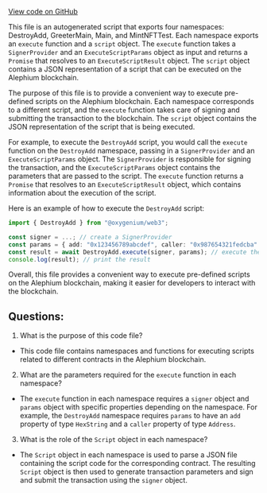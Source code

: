 [View code on GitHub](https://github.com/oxygenium/oxygenium-web3/artifacts/ts/scripts.ts)

This file is an autogenerated script that exports four namespaces: DestroyAdd, GreeterMain, Main, and MintNFTTest. Each namespace exports an `execute` function and a `script` object. The `execute` function takes a `SignerProvider` and an `ExecuteScriptParams` object as input and returns a `Promise` that resolves to an `ExecuteScriptResult` object. The `script` object contains a JSON representation of a script that can be executed on the Alephium blockchain.

The purpose of this file is to provide a convenient way to execute pre-defined scripts on the Alephium blockchain. Each namespace corresponds to a different script, and the `execute` function takes care of signing and submitting the transaction to the blockchain. The `script` object contains the JSON representation of the script that is being executed.

For example, to execute the `DestroyAdd` script, you would call the `execute` function on the `DestroyAdd` namespace, passing in a `SignerProvider` and an `ExecuteScriptParams` object. The `SignerProvider` is responsible for signing the transaction, and the `ExecuteScriptParams` object contains the parameters that are passed to the script. The `execute` function returns a `Promise` that resolves to an `ExecuteScriptResult` object, which contains information about the execution of the script.

Here is an example of how to execute the `DestroyAdd` script:

```typescript
import { DestroyAdd } from "@oxygenium/web3";

const signer = ...; // create a SignerProvider
const params = { add: "0x123456789abcdef", caller: "0x987654321fedcba" }; // set the parameters
const result = await DestroyAdd.execute(signer, params); // execute the script
console.log(result); // print the result
```

Overall, this file provides a convenient way to execute pre-defined scripts on the Alephium blockchain, making it easier for developers to interact with the blockchain.
## Questions: 
 1. What is the purpose of this code file?
- This code file contains namespaces and functions for executing scripts related to different contracts in the Alephium blockchain.

2. What are the parameters required for the `execute` function in each namespace?
- The `execute` function in each namespace requires a `signer` object and `params` object with specific properties depending on the namespace. For example, the `DestroyAdd` namespace requires `params` to have an `add` property of type `HexString` and a `caller` property of type `Address`.

3. What is the role of the `Script` object in each namespace?
- The `Script` object in each namespace is used to parse a JSON file containing the script code for the corresponding contract. The resulting `Script` object is then used to generate transaction parameters and sign and submit the transaction using the `signer` object.